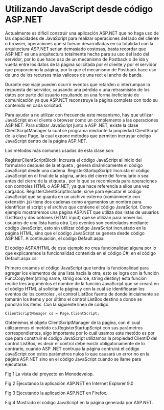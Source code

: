 # Utilizando JavaScript desde código ASP.NET
Actualmente es difícil construir una aplicación ASP.NET que no haga uso de las capacidades de JavaScript para realizar operaciones del lado del cliente o browser, operaciones que si fueran desarrolladas en su totalidad con la arquitectura ASP.NET serian demasiado costosas, basta recordar que ASP.NET es una arquitectura totalmente hecha para su uso del lado del servidor, por lo que hace uso de un mecanismo de Postback o de ida y vuelta entre los datos de la página solicitada por el cliente y por el servidor que proporciono la página, por lo que el mecanismo de Postback hace uso de uno de los recursos más valiosos de una red: el ancho de banda.

Durante ese viaje pueden ocurrir eventos que retarden o interrumpan la respuesta del servidor, causando una pérdida o una retrasmisión de los datos por parte del usuario resultando en una forma ineficiente de comunicación ya que ASP.NET reconstruye la página completa con todo su contenido en cada solicitud.

Para ayudar a no utilizar con frecuencia este mecanismo, hay que utilizar JavaScript en el cliente o browser como un complemento a las operaciones ASP.NET. Para utilizar JavaScript junto a ASP .NET, existe la clase ClientScriptManager la cual se programa mediante la propiedad ClientScript de la clase Page, la cual expone métodos que permiten incrustar código JavaScript dentro de la página ASP.NET.

Los métodos más comunes usados de esta clase son:

RegisterClientScriptBlock: Incrusta el código JavaScript al inicio del formulario después de la etiqueta
, genera dinámicamente el código JavaScript desde una cadena.
RegisterStartupScript: Incrusta el código JavaScript en el final de la página, antes del cierre del formulario o sea antes del cierre de la etiqueta , por lo que se recomienda para operaciones con controles HTML o ASP.NET, ya que hace referencia a ellos una vez cargados.
RegisterClientScriptInclude: sirve para ejecutar el código JavaScript que se guarda en un archivo externo (comúnmente con extensión .js) tiene dos cadenas como argumentos un nombre para identificar el script y el archivo que contiene el código JavaScript.
Como ejemplo mostraremos una página ASP.NET que utiliza dos listas de usuarios (ListBox) y dos botones (HTML input) que se utilizan para mover los usuarios de una lista hacia otra. Los eventos son controlados mediante código JavaScript, esto sin utilizar código JavaScript incrustado en la página HTML, sino que el código JavaScript se genera desde código ASP.NET. A continuación, el código Default.aspx:


El código ASPX/HTML de este ejemplo no crea funcionalidad alguna por lo que explicaremos la funcionalidad contenida en el código C#, en el código Default.aspx.cs.


Primero creamos el código JavaScript que tendra la funcionalidad para agregar los elementos de una lista hacia la otra, esto se logra con la función FuncCopyItem(string name, string source, string destiny) esta función recibe tres argumentos el nombre de la función JavaScript que se creará en el código HTML al solicitar la página y con la cuál se identificaran los eventos de los controles , el control ListBox fuente de donde inicialmente se tomarán los items y por último el control ListBox destino a donde se pondrán los items. Con la siguiente línea de código:

    ClientScriptManager cs = Page.ClientScript;
Obtenemos el objeto ClientScriptManager de la página, con él cual utilizaremos el metódo cs.RegisterStartupScript con sus parámetros correspondientes, algo importante por lo cuál usamos este metódo es por que para construir el código JavaScript utilizamos la propiedad ClientID del control ListBox, es decir el control debe existir obligatoriamente de lo contrario, cuando ASP .NET contruya la página contruirá el código JavaScript con estos parámetros nulos lo que causará un error no en la página ASP.NET sino en el código JavaScript cuando se llame para ejecutarse.

Fig 1 La vista del proyecto en Monodevelop.



Fig 2 Ejecutando la aplicación ASP.NET en Internet Explorer 9.0



Fig 3 Ejecutando la aplicación ASP.NET en Firefox.



Fig 4 Mostrado el código JavaScript en la página generada por ASP.NET.


